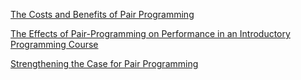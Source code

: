 <!--(dl
(section-meta
    (title Pair Programming Research))
)-->
[The Costs and Benefits of Pair Programming](https://web.eecs.umich.edu/~weimerw/2024-481F/readings/pairprogramming.pdf)

[The Effects of Pair-Programming on Performance in an Introductory Programming Course](https://courses.cs.washington.edu/courses/cse590e/02sp/pairprogramming.pdf)

[Strengthening the Case for Pair Programming](http://swiki.cs.colorado.edu/dlc-2004/uploads/154/ieeeSoftware.pdf)